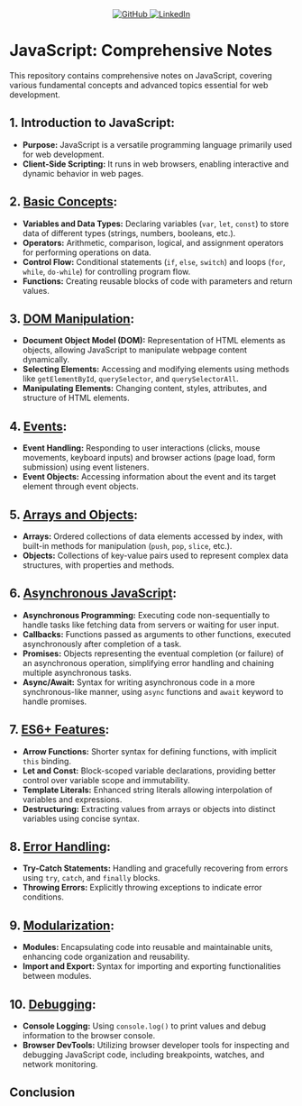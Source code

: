 <div align="center">
  <div id="readme-top">
    <a href="https://github.com/hjenp22?tab=repositories">
      <img src="https://img.shields.io/badge/GitHub-My_Profile-pink?style=for-the-badge&logo=github" alt="GitHub">
    </a>
    <a href="https://www.linkedin.com/in/hjennip">
      <img src="https://img.shields.io/badge/LinkedIn-My_Profile-blue?style=for-the-badge&logo=linkedin&logoColor=white" alt="LinkedIn">
    </a>
  </div>
</div>

# JavaScript: Comprehensive Notes

This repository contains comprehensive notes on JavaScript, covering various fundamental concepts and advanced topics essential for web development.

## 1. Introduction to JavaScript:
- **Purpose:** JavaScript is a versatile programming language primarily used for web development.
- **Client-Side Scripting:** It runs in web browsers, enabling interactive and dynamic behavior in web pages.

## 2. [Basic Concepts](2.%20Basic%20Concepts.md):
- **Variables and Data Types:** Declaring variables (`var`, `let`, `const`) to store data of different types (strings, numbers, booleans, etc.).
- **Operators:** Arithmetic, comparison, logical, and assignment operators for performing operations on data.
- **Control Flow:** Conditional statements (`if`, `else`, `switch`) and loops (`for`, `while`, `do-while`) for controlling program flow.
- **Functions:** Creating reusable blocks of code with parameters and return values.

## 3. [DOM Manipulation](3.%20DOM%20Manipulation.md):
- **Document Object Model (DOM):** Representation of HTML elements as objects, allowing JavaScript to manipulate webpage content dynamically.
- **Selecting Elements:** Accessing and modifying elements using methods like `getElementById`, `querySelector`, and `querySelectorAll`.
- **Manipulating Elements:** Changing content, styles, attributes, and structure of HTML elements.

## 4. [Events](4.%20Events.md):
- **Event Handling:** Responding to user interactions (clicks, mouse movements, keyboard inputs) and browser actions (page load, form submission) using event listeners.
- **Event Objects:** Accessing information about the event and its target element through event objects.

## 5. [Arrays and Objects](5.%20Arrays%20and%20Objects.md):
- **Arrays:** Ordered collections of data elements accessed by index, with built-in methods for manipulation (`push`, `pop`, `slice`, etc.).
- **Objects:** Collections of key-value pairs used to represent complex data structures, with properties and methods.

## 6. [Asynchronous JavaScript](6.%20Asynchronous%20JavaScript.md):
- **Asynchronous Programming:** Executing code non-sequentially to handle tasks like fetching data from servers or waiting for user input.
- **Callbacks:** Functions passed as arguments to other functions, executed asynchronously after completion of a task.
- **Promises:** Objects representing the eventual completion (or failure) of an asynchronous operation, simplifying error handling and chaining multiple asynchronous tasks.
- **Async/Await:** Syntax for writing asynchronous code in a more synchronous-like manner, using `async` functions and `await` keyword to handle promises.

## 7. [ES6+ Features](7.%20ES6%2B%20Features.md):
- **Arrow Functions:** Shorter syntax for defining functions, with implicit `this` binding.
- **Let and Const:** Block-scoped variable declarations, providing better control over variable scope and immutability.
- **Template Literals:** Enhanced string literals allowing interpolation of variables and expressions.
- **Destructuring:** Extracting values from arrays or objects into distinct variables using concise syntax.

## 8. [Error Handling](8.%20Error%20Handling.md):
- **Try-Catch Statements:** Handling and gracefully recovering from errors using `try`, `catch`, and `finally` blocks.
- **Throwing Errors:** Explicitly throwing exceptions to indicate error conditions.

## 9. [Modularization](9.%20Modularization.md):
- **Modules:** Encapsulating code into reusable and maintainable units, enhancing code organization and reusability.
- **Import and Export:** Syntax for importing and exporting functionalities between modules.

## 10. [Debugging](10.%20Debugging.md):
- **Console Logging:** Using `console.log()` to print values and debug information to the browser console.
- **Browser DevTools:** Utilizing browser developer tools for inspecting and debugging JavaScript code, including breakpoints, watches, and network monitoring.

## Conclusion
